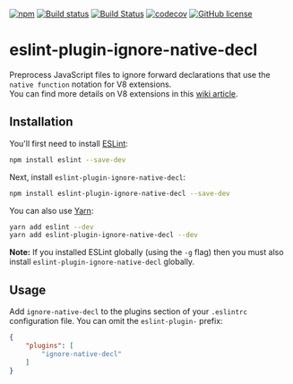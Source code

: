 [![npm](https://img.shields.io/npm/v/eslint-plugin-ignore-native-decl.svg)](https://www.npmjs.com/package/eslint-plugin-ignore-native-decl)
[![Build status](https://ci.appveyor.com/api/projects/status/uy01qb7ah39klmuq/branch/master?svg=true)](https://ci.appveyor.com/project/darahak/eslint-plugin-ignore-native-decl/branch/master)
[![Build Status](https://travis-ci.org/darahak/eslint-plugin-ignore-native-decl.svg?branch=master)](https://travis-ci.org/darahak/eslint-plugin-ignore-native-decl)
[![codecov](https://codecov.io/gh/darahak/eslint-plugin-ignore-native-decl/branch/master/graph/badge.svg)](https://codecov.io/gh/darahak/eslint-plugin-ignore-native-decl)
[![GitHub license](https://img.shields.io/badge/license-MIT-blue.svg)](https://raw.githubusercontent.com/darahak/eslint-plugin-ignore-native-decl/master/LICENSE)

# eslint-plugin-ignore-native-decl

Preprocess JavaScript files to ignore forward declarations that use the `native function` notation for V8 extensions.  
You can find more details on V8 extensions in this [wiki article](https://github.com/adobe/brackets-shell/wiki/Writing-V8-Extensions).

## Installation

You'll first need to install [ESLint](http://eslint.org):

```bash
npm install eslint --save-dev
```

Next, install `eslint-plugin-ignore-native-decl`:

```bash
npm install eslint-plugin-ignore-native-decl --save-dev
```

You can also use [Yarn](https://yarnpkg.com/en/):

```bash
yarn add eslint --dev
yarn add eslint-plugin-ignore-native-decl --dev
```

**Note:** If you installed ESLint globally (using the `-g` flag) then you must also install `eslint-plugin-ignore-native-decl` globally.

## Usage

Add `ignore-native-decl` to the plugins section of your `.eslintrc` configuration file. You can omit the `eslint-plugin-` prefix:

```json
{
    "plugins": [
        "ignore-native-decl"
    ]
}
```
